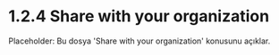 # 1.2.4 Share with your organization

Placeholder: Bu dosya 'Share with your organization' konusunu açıklar.
